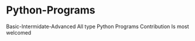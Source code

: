 # Python-Programs
Basic-Intermidate-Advanced All type Python Programs
Contribution Is most welcomed
